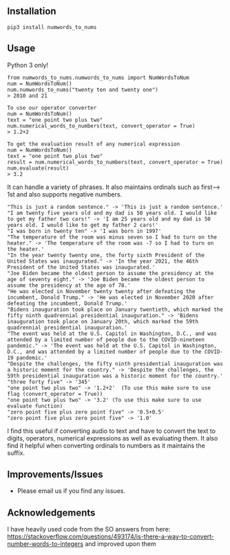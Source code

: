 ## Installation
```
pip3 install numwords_to_nums
```

## Usage
Python 3 only!
```
from numwords_to_nums.numwords_to_nums import NumWordsToNum
num = NumWordsToNum()
num.numwords_to_nums("twenty ten and twenty one")
> 2010 and 21

To use our operator converter 
num = NumWordsToNum()
text = "one point two plus two"
num.numerical_words_to_numbers(text, convert_operator = True)
> 1.2+2

To get the evaluation result of any numerical expression
num = NumWordsToNum()
text = "one point two plus two"
result = num.numerical_words_to_numbers(text, convert_operator = True)
num.evaluate(result)
> 3.2
```

It can handle a variety of phrases. It also maintains ordinals such as first--> 1st and also supports negative numbers.

```
"This is just a random sentence." -> 'This is just a random sentence.'
"I am twenty five years old and my dad is 50 years old. I would like to get my father two cars!" -> 'I am 25 years old and my dad is 50 years old. I would like to get my father 2 cars!'
"I was born in twenty ten" -> 'I was born in 1997'
"The temperature of the room was minus seven so I had to turn on the heater." -> 'The temperature of the room was -7 so I had to turn on the heater.'
"In the year twenty twenty one, the forty sixth President of the United States was inaugurated." -> 'In the year 2021, the 46th President of the United States was inaugurated.'
"Joe Biden became the oldest person to assume the presidency at the age of seventy eight." -> 'Joe Biden became the oldest person to assume the presidency at the age of 78.'
"He was elected in November twenty twenty after defeating the incumbent, Donald Trump." -> 'He was elected in November 2020 after defeating the incumbent, Donald Trump.'
"Bidens inauguration took place on January twentieth, which marked the fifty ninth quadrennial presidential inauguration." -> 'Bidens inauguration took place on January 20th, which marked the 59th quadrennial presidential inauguration.'
"The event was held at the U.S. Capitol in Washington, D.C., and was attended by a limited number of people due to the COVID-nineteen pandemic." -> 'The event was held at the U.S. Capitol in Washington, D.C., and was attended by a limited number of people due to the COVID-19 pandemic.'
"Despite the challenges, the fifty ninth presidential inauguration was a historic moment for the country." -> 'Despite the challenges, the 59th presidential inauguration was a historic moment for the country.'
"three forty five" -> '345'
"one point two plus two" -> '1.2+2'  (To use this make sure to use flag (convert_operator = True))
"one point two plus two" -> '3.2' (To use this make sure to use evaluate function)
"zero point five plus zero point five" -> '0.5+0.5'
"zero point five plus zero point five" -> '1.0'
```

I find this useful if converting audio to text and have to convert the text to digits, operators, numerical expressions as well as evaluating them.
It also find it helpful when converting ordinals to numbers as it maintains the suffix.

## Improvements/Issues
- Please email us if you find any issues.

## Acknowledgements
I have heavily used code from the SO answers from here: https://stackoverflow.com/questions/493174/is-there-a-way-to-convert-number-words-to-integers
and improved upon them